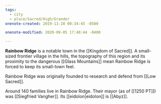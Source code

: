 ```yaml
---
tags:
  - city
  - place/Sacred/High/Grander
onenote-created: 2019-11-28 00:34:45 -0500

onenote-modified: 2020-09-05 17:40:44 -0400

---
```


**Rainbow Ridge** is a notable town in the [[Kingdom of Sacred]]. A small-sized frontier village in the hills, the topography of this region and its proximity to the dangerous [[Glass Mountains]] mean Rainbow Ridge is forced to keep its small-town feel.

Rainbow Ridge was originally founded to research and defend from [[Low Sacred]].

Around 140 families live in Rainbow Ridge. Their mayor (as of [[1250 PT]]) was [[Siegfried Vangher]]. Its [[eidolon|eidolon]] is [[Abyz]]. 
